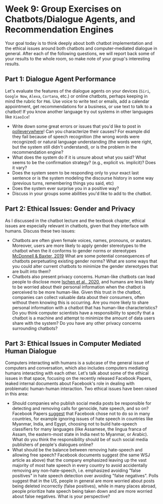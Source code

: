 # Week 9: Group Exercises on Chatbots/Dialogue Agents, and Recommendation Engines

Your goal today is to think deeply about both chatbot implementation and the ethical issues around both chatbots and computer-mediated dialogue in general. 
After each of the following questions, we will report back some of your results to the whole room, so make note of your group's interesting results. 

## Part 1: Dialogue Agent Performance

Let's evaluate the features of the dialogue agents on your devices (`Siri`, `Google Now`, `Alexa`, `Cortana`, etc.) or online chatbots, perhaps keeping in mind the rubric for `PA6`. 
Use voice to write text or emails, add a calendar appointment, get recommendations for a business, or use text to talk to a chatbot! If you know another language try out systems in other languages like `XiaoIce`! 

* Write down some great errors or issues that you'd like to post in [polleverywhere](https://pollev.com/danjurafsky451)! 
  Can you characterize their causes? 
  For example did they fail because of speech recognition (the wrong words were recognized) or natural language understanding (the words were right, but the system still didn't understand), or is the problem in the recommendation engine? 
* What does the system do if it is unsure about what you said? What seems to be the confirmation strategy? (e.g., explicit vs. implicit)? 
  Does it vary?
* Does the system seem to be responding only to your exact last sentence or is the system modeling the discourse history in some way (previous turns, remembering things you said, etc)
* Does the system ever surprise you in a positive way? 
* Discuss in your groups some abilities you'd like to add to the chatbot. 

## Part 2: Ethical Issues: Gender and Privacy

As I discussed in the chatbot lecture and the textbook chapter, ethical issues are especially relevant in chatbots, given that they interface with humans. 
Discuss these two issues: 

* Chatbots are often given female voices, names, pronouns, or avatars. 
  Moreover, users are more likely to apply gender stereotypes to the chatbot when the it conforms to gender norms or stereotypes [McDonnell & Baxter, 2019](https://academic.oup.com/iwc/article/31/2/116/5448907?casa_token=JOyJzMZWjYUAAAAA:A3gCGZjlXH-I5szqdQ-TGb9SCCwLU0TTsoOu9S4LKymDE9HN3zGS5UTepWMdJ1-OG8wbeRa6n2v9OQ)
  What are some potential consequences of chatbots perpetuating existing gender norms?
  What are some ways that you could alter current chatbots to minimize the gender stereotypes that are built into them? 
* Chatbots also present privacy concerns. 
  Human-like chatbots can lead people to disclose more [Ischen et al., 2020](https://link-springer-com.stanford.idm.oclc.org/chapter/10.1007%2F978-3-030-39540-7_3), and humans are less likely to be worried about their personal information when the chatbot is perceived to be more human-like.
  Given this trust in the chatbot, companies can collect valuable data about their consumers, often without them knowing this is occurring.
  Are you more likely to share personal information with a chatbot that has human-like characteristics? 
  Do you think computer scientists have a responsibility to specify that a chatbot is a machine and attempt to minimize the amount of data users share with the system? 
  Do you have any other privacy concerns surrounding chatbots? 
  
## Part 3: Ethical Issues in Computer Mediated Human Dialogue

Computers interacting with humans is a subcase of the general issue of computers and conversation, which also includes computers mediating humans interacting with each other. 
Let's talk about some of the ethical issues in that space, focusing on the recently released Facebook Papers, leaked internal documents about Facebook's role in dealing with problematic human-human interaction. 
Two ethical issues have been raised in this area: 
* Should companies who publish social media posts be responsible for detecting and removing calls for genocide, hate speech, and so on?
  Facebook Papers [suggest](https://cs124.stanford.edu/restricted/WSJhatespeech.pdf) that Facebook chose not to do so in many countries, for example ignoring issues of hate speech in countries like Myanmar, India, and Egypt, choosing not to build hate-speech classifiers for many languages (like Assamese, the lingua franca of Assam, the eastern-most state in India next to Myanmar, or Arabic). 
  What do you think the responsibility should be of such social media publishers of people's dialogues online? 
* What should be the balance between removing hate-speech and allowing free speech?
  Facebook documents suggest (the same WSJ article as above) that the company emphasized leaving up the vast majority of most hate speech in every country to avoid accidentally removing any non-hate-speech, i.e. emphasized avoiding "false positives" in hate speech detection over avoiding "false negatives".
  Polls suggest that in the US, people in general are more worried about posts being deleted incorrectly (false positives), while in many places abroad, people prioritize hate speech being taken down and are more worried about false negatives. 
  What is your perspective?
  

